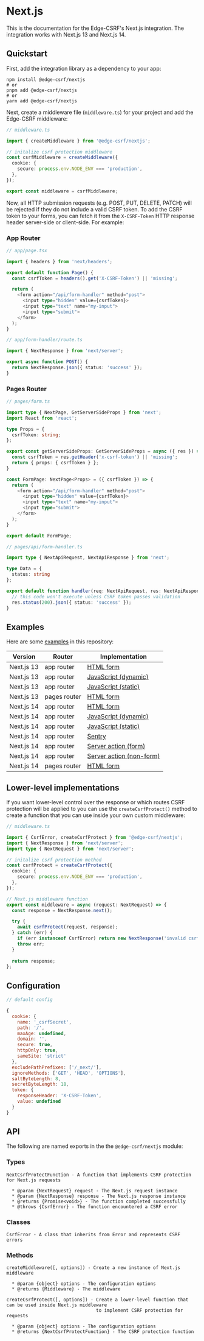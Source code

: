 # Next.js

This is the documentation for the Edge-CSRF's Next.js integration. The integration works with Next.js 13 and Next.js 14.

## Quickstart

First, add the integration library as a dependency to your app:

```console
npm install @edge-csrf/nextjs
# or
pnpm add @edge-csrf/nextjs
# or
yarn add @edge-csrf/nextjs
```

Next, create a middleware file (`middleware.ts`) for your project and add the Edge-CSRF middleware:

```typescript
// middleware.ts

import { createMiddleware } from '@edge-csrf/nextjs';

// initalize csrf protection middleware
const csrfMiddleware = createMiddleware({
  cookie: {
    secure: process.env.NODE_ENV === 'production',
  },
});

export const middleware = csrfMiddleware;
```

Now, all HTTP submission requests (e.g. POST, PUT, DELETE, PATCH) will be rejected if they do not include a valid CSRF token. To add the CSRF token to your forms, you can fetch it from the `X-CSRF-Token` HTTP response header server-side or client-side. For example:

### App Router

```typescript
// app/page.tsx

import { headers } from 'next/headers';

export default function Page() {
  const csrfToken = headers().get('X-CSRF-Token') || 'missing';

  return (
    <form action="/api/form-handler" method="post">
      <input type="hidden" value={csrfToken}>
      <input type="text" name="my-input">
      <input type="submit">
    </form>
  );
}
```

```typescript
// app/form-handler/route.ts

import { NextResponse } from 'next/server';

export async function POST() {
  return NextResponse.json({ status: 'success' });
}
```

### Pages Router

```typescript
// pages/form.ts

import type { NextPage, GetServerSideProps } from 'next';
import React from 'react';

type Props = {
  csrfToken: string;
};

export const getServerSideProps: GetServerSideProps = async ({ res }) => {
  const csrfToken = res.getHeader('x-csrf-token') || 'missing';
  return { props: { csrfToken } };
}

const FormPage: NextPage<Props> = ({ csrfToken }) => {
  return (
    <form action="/api/form-handler" method="post">
      <input type="hidden" value={csrfToken}>
      <input type="text" name="my-input">
      <input type="submit">
    </form>
  );
}

export default FormPage;
```

```typescript
// pages/api/form-handler.ts

import type { NextApiRequest, NextApiResponse } from 'next';

type Data = {
  status: string
};

export default function handler(req: NextApiRequest, res: NextApiResponse<Data>) {
  // this code won't execute unless CSRF token passes validation 
  res.status(200).json({ status: 'success' });
}
```

## Examples

Here are some [examples](examples) in this repository:

| Version    | Router       | Implementation                                                                          |
| ---------- | ------------ | --------------------------------------------------------------------------------------- |
| Next.js 13 | app router   | [HTML form](examples/next13-approuter-html-submission)                                  |
| Next.js 13 | app router   | [JavaScript (dynamic)](examples/next13-approuter-js-submission-dynamic)                 |
| Next.js 13 | app router   | [JavaScript (static)](examples/next13-approuter-js-submission-static)                   |
| Next.js 13 | pages router | [HTML form](examples/next13-pagesrouter-html-submmission)                               |
| Next.js 14 | app router   | [HTML form](examples/next14-approuter-html-submission)                                  |
| Next.js 14 | app router   | [JavaScript (dynamic)](examples/next14-approuter-js-submission-dynamic)                 |
| Next.js 14 | app router   | [JavaScript (static)](examples/next14-approuter-js-submission-static)                   |
| Next.js 14 | app router   | [Sentry](examples/next14-approuter-sentry)                                              |
| Next.js 14 | app router   | [Server action (form)](examples/next14-approuter-server-action-form-submission)         |
| Next.js 14 | app router   | [Server action (non-form)](examples/next14-approuter-server-action-non-form-submission) |
| Next.js 14 | pages router | [HTML form](examples/next14-pagesrouter-html-submission)                                |

## Lower-level implementations

If you want lower-level control over the response or which routes CSRF protection will be applied to you can use the `createCsrfProtect()` method to create a function that you can use inside your own custom middleware:

```typescript
// middleware.ts

import { CsrfError, createCsrfProtect } from '@edge-csrf/nextjs';
import { NextResponse } from 'next/server';
import type { NextRequest } from 'next/server';

// initalize csrf protection method
const csrfProtect = createCsrfProtect({
  cookie: {
    secure: process.env.NODE_ENV === 'production',
  },
});

// Next.js middleware function
export const middleware = async (request: NextRequest) => {
  const response = NextResponse.next();

  try {
    await csrfProtect(request, response);
  } catch (err) {
    if (err instanceof CsrfError) return new NextResponse('invalid csrf token', { status: 403 });
    throw err;
  }
    
  return response;
};
```

## Configuration

```javascript
// default config

{
  cookie: {
    name: '_csrfSecret',
    path: '/',
    maxAge: undefined,
    domain: '',
    secure: true,
    httpOnly: true,
    sameSite: 'strict'
  },
  excludePathPrefixes: ['/_next/'],
  ignoreMethods: ['GET', 'HEAD', 'OPTIONS'],
  saltByteLength: 8,
  secretByteLength: 18,
  token: {
    responseHeader: 'X-CSRF-Token',
    value: undefined
  }
}
```

## API

The following are named exports in the the `@edge-csrf/nextjs` module:

### Types

```
NextCsrfProtectFunction - A function that implements CSRF protection for Next.js requests

  * @param {NextRequest} request - The Next.js request instance
  * @param {NextResponse} response - The Next.js response instance
  * @returns {Promise<void>} - The function completed successfully
  * @throws {CsrfError} - The function encountered a CSRF error
```

### Classes

```
CsrfError - A class that inherits from Error and represents CSRF errors
```

### Methods

```
createMiddleware([, options]) - Create a new instance of Next.js middleware

  * @param {object} options - The configuration options
  * @returns {Middleware} - The middleware

createCsrfProtect([, options]) - Create a lower-level function that can be used inside Next.js middleware
                                 to implement CSRF protection for requests

  * @param {object} options - The configuration options
  * @returns {NextCsrfProtectFunction} - The CSRF protection function
```
